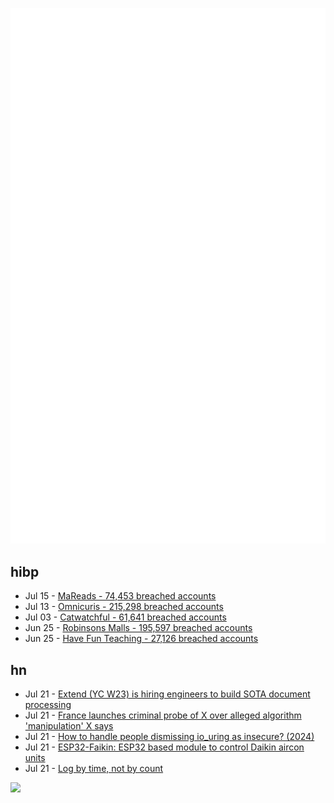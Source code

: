 ![Metrics](https://raw.githubusercontent.com/phixion/phixion/master/metrics.svg)

## hibp

<!--
for https://github.com/phixion/phixion/blob/main/.github/workflows/feeds.yml
-->
<!--START_SECTION:haveibeenpwnd-->
- Jul 15 - [MaReads - 74,453 breached accounts](https://haveibeenpwned.com/Breach/MaReads)
- Jul 13 - [Omnicuris - 215,298 breached accounts](https://haveibeenpwned.com/Breach/Omnicuris)
- Jul 03 - [Catwatchful - 61,641 breached accounts](https://haveibeenpwned.com/Breach/Catwatchful)
- Jun 25 - [Robinsons Malls - 195,597 breached accounts](https://haveibeenpwned.com/Breach/RobinsonsMalls)
- Jun 25 - [Have Fun Teaching - 27,126 breached accounts](https://haveibeenpwned.com/Breach/HaveFunTeaching)
<!--END_SECTION:haveibeenpwnd-->

## hn

<!--
for https://github.com/phixion/phixion/blob/main/.github/workflows/feeds.yml
-->
<!--START_SECTION:hn-->
- Jul 21 - [Extend (YC W23) is hiring engineers to build SOTA document processing](https://jobs.ashbyhq.com/extend)
- Jul 21 - [France launches criminal probe of X over alleged algorithm 'manipulation' X says](https://www.ft.com/content/21818d23-71d7-45a4-ae8c-e7940f5d9e00)
- Jul 21 - [How to handle people dismissing io_uring as insecure? (2024)](https://github.com/axboe/liburing/discussions/1047)
- Jul 21 - [ESP32-Faikin: ESP32 based module to control Daikin aircon units](https://github.com/revk/ESP32-Faikin)
- Jul 21 - [Log by time, not by count](https://johnscolaro.xyz/blog/log-by-time-not-by-count)
<!--END_SECTION:hn-->

<!--
for https://yhype.me
-->
![](https://hit.yhype.me/github/profile?user_id=13013670)
